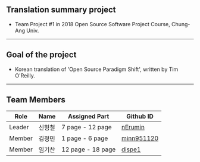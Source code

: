 ## Translation summary project
- Team Project #1 in 2018 Open Source Software Project Course, Chung-Ang Univ.
----
## Goal of the project
- Korean translation of 'Open Source Paradigm Shift', written by Tim O'Reilly.
----
## Team Members

Role   | Name   | Assigned Part     | Github ID                                   |
-------|--------|-------------------|---------------------------------------------| 
Leader | 신형철 | 7 page - 12 page  | [nErumin](https://github.com/nErumin)       |
Member | 김정민 | 1 page - 6 page   | [minn951120](https://github.com/minn951120) |
Member | 임기찬 | 12 page - 18 page | [dispe1](https://github.com/dispe1)         |


